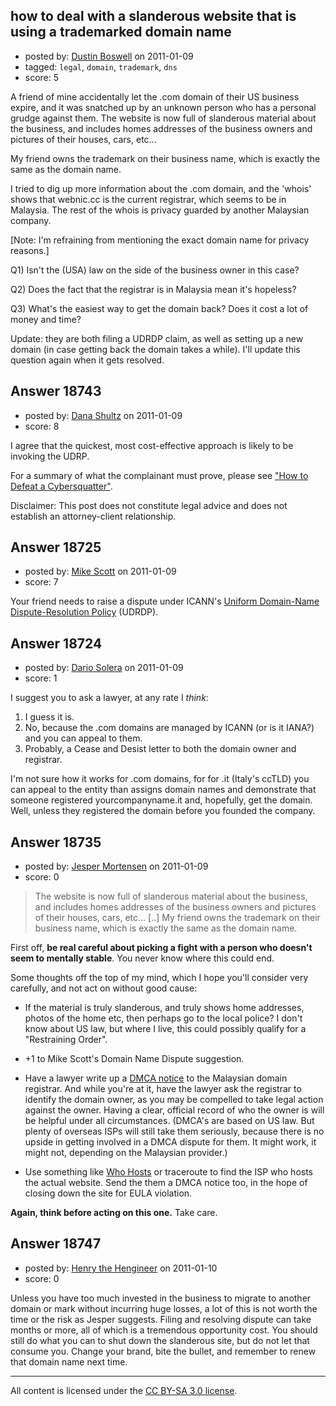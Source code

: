 ## how to deal with a slanderous website that is using a trademarked domain name

- posted by: [Dustin Boswell](https://stackexchange.com/users/-1/5295-dustin-boswell) on 2011-01-09
- tagged: `legal`, `domain`, `trademark`, `dns`
- score: 5

A friend of mine accidentally let the .com domain of their US business expire, and it was snatched up by an unknown person who has a personal grudge against them. The website is now full of slanderous material about the business, and includes homes addresses of the business owners and pictures of their houses, cars, etc...

My friend owns the trademark on their business name, which is exactly the same as the domain name.

I tried to dig up more information about the .com domain, and the 'whois' shows that webnic.cc is the current registrar, which seems to be in Malaysia. The rest of the whois is privacy guarded by another Malaysian company.

[Note: I'm refraining from mentioning the exact domain name for privacy reasons.]

Q1) Isn't the (USA) law on the side of the business owner in this case?

Q2) Does the fact that the registrar is in Malaysia mean it's hopeless?

Q3) What's the easiest way to get the domain back? Does it cost a lot of money and time?

Update: they are both filing a UDRDP claim, as well as setting up a new domain (in case getting back the domain takes a while). I'll update this question again when it gets resolved.


## Answer 18743

- posted by: [Dana Shultz](https://stackexchange.com/users/-1/1841-dana-shultz) on 2011-01-09
- score: 8

<p>I agree that the quickest, most cost-effective approach is likely to be invoking the UDRP.</p>

<p>For a summary of what the complainant must prove, please see <a href="http://danashultz.com/blog/2010/07/19/how-to-defeat-a-cybersquatter/" rel="nofollow">"How to Defeat a Cybersquatter"</a>.</p>

<p>Disclaimer: This post does not constitute legal advice and does not establish an attorney-client relationship.</p>



## Answer 18725

- posted by: [Mike Scott](https://stackexchange.com/users/-1/6167-mike-scott) on 2011-01-09
- score: 7

<p>Your friend needs to raise a dispute under ICANN's <a href="http://www.icann.org/en/udrp/udrp.htm" rel="nofollow">Uniform Domain-Name Dispute-Resolution Policy</a> (UDRDP). </p>



## Answer 18724

- posted by: [Dario Solera](https://stackexchange.com/users/-1/1539-dario-solera) on 2011-01-09
- score: 1

I suggest you to ask a lawyer, at any rate I *think*:

1. I guess it is.
2. No, because the .com domains are managed by ICANN (or is it IANA?) and you can appeal to them.
3. Probably, a Cease and Desist letter to both the domain owner and registrar.

I'm not sure how it works for .com domains, for for .it (Italy's ccTLD) you can appeal to the entity than assigns domain names and demonstrate that someone registered yourcompanyname.it and, hopefully, get the domain. Well, unless they registered the domain before you founded the company.


## Answer 18735

- posted by: [Jesper Mortensen](https://stackexchange.com/users/-1/1261-jesper-mortensen) on 2011-01-09
- score: 0

<blockquote>
  <p>The website is now full of slanderous material about the business, and includes homes addresses of the business owners and pictures of their houses, cars, etc... [..] 
  My friend owns the trademark on their business name, which is exactly the same as the domain name.</p>
</blockquote>

<p>First off, <strong>be real careful about picking a fight with a person who doesn't seem to mentally stable</strong>. You never know where this could end.</p>

<p>Some thoughts off the top of my mind, which I hope you'll consider very carefully, and not act on without good cause:</p>

<ul>
<li><p>If the material is truly slanderous, and truly shows home addresses, photos of the home etc, then perhaps go to the local police? I don't know about US law, but where I live, this could possibly qualify for a "Restraining Order".</p></li>
<li><p>+1 to Mike Scott's Domain Name Dispute suggestion.</p></li>
<li><p>Have a lawyer write up a <a href="http://en.wikipedia.org/wiki/Digital_Millennium_Copyright_Act" rel="nofollow">DMCA notice</a> to the Malaysian domain registrar. And while you're at it, have the lawyer ask the registrar to identify the domain owner, as you may be compelled to take legal action against the owner. Having a clear, official record of who the owner is will be helpful under all circumstances. (DMCA's are based on US law. But plenty of overseas ISPs will still take them seriously, because there is no upside in getting involved in a DMCA dispute for them. It might work, it might not, depending on the Malaysian provider.)</p></li>
<li><p>Use something like <a href="http://who-hosts.com/" rel="nofollow">Who Hosts</a> or traceroute to find the ISP who hosts the actual website. Send the them a DMCA notice too, in the hope of closing down the site for EULA violation.</p></li>
</ul>

<p><strong>Again, think before acting on this one.</strong> Take care. </p>



## Answer 18747

- posted by: [Henry the Hengineer](https://stackexchange.com/users/-1/1692-henry-the-hengineer) on 2011-01-10
- score: 0

Unless you have too much invested in the business to migrate to another domain or mark without incurring huge losses, a lot of this is not worth the time or the risk as Jesper suggests. Filing and resolving dispute can take months or more, all of which is a tremendous opportunity cost. You should still do what you can to shut down the slanderous site, but do not let that consume you. Change your brand, bite the bullet, and remember to renew that domain name next time.



---

All content is licensed under the [CC BY-SA 3.0 license](https://creativecommons.org/licenses/by-sa/3.0/).
